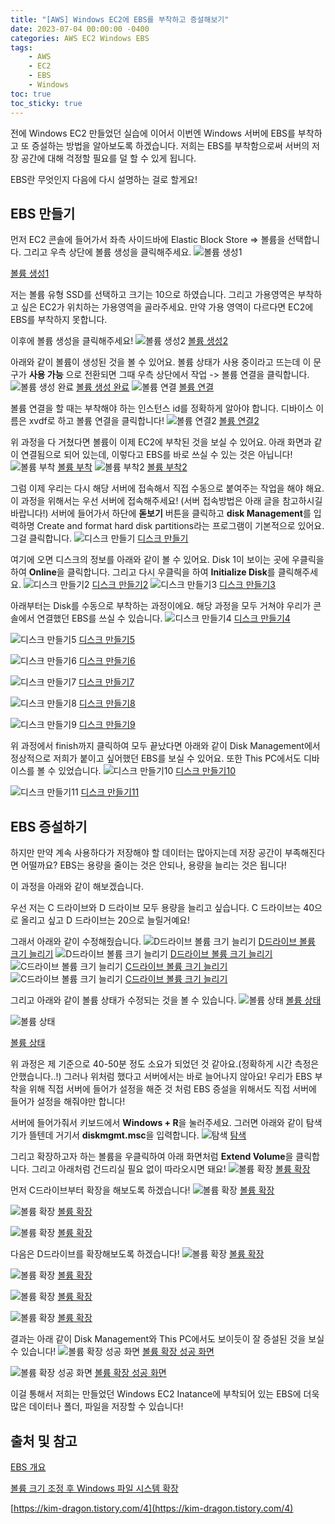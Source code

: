 ```yaml
---
title: "[AWS] Windows EC2에 EBS를 부착하고 증설해보기"
date: 2023-07-04 00:00:00 -0400
categories: AWS EC2 Windows EBS
tags:
    - AWS
    - EC2
    - EBS
    - Windows
toc: true
toc_sticky: true
---
```

전에 Windows EC2 만들었던 실습에 이어서 이번엔 Windows 서버에 EBS를 부착하고 또 증설하는 방법을 알아보도록 하겠습니다.
저희는 EBS를 부착함으로써 서버의 저장 공간에 대해 걱정할 필요를 덜 할 수 있게 됩니다.

EBS란 무엇인지 다음에 다시 설명하는 걸로 할게요!

## EBS 만들기
먼저 EC2 콘솔에 들어가서 좌측 사이드바에 Elastic Block Store => 볼륨을 선택합니다.
그리고 우측 상단에 볼륨 생성을 클릭해주세요.
![볼륨 생성1](/assets/2023-07-20-Windows_Instance_EBS/2023-07-20-09-52-10.png)

[볼륨 생성1](/assets/2023-07-20-Windows_Instance_EBS/2023-07-20-09-52-10.png)



저는 볼륨 유형 SSD를 선택하고 크기는 10으로 하였습니다. 그리고 가용영역은 부착하고 싶은 EC2가 위치하는 가용영역을 골라주세요.
만약 가용 영역이 다르다면 EC2에 EBS를 부착하지 못합니다.

이후에 볼륨 생성을 클릭해주세요!
![볼륨 생성2](/assets/2023-07-20-Windows_Instance_EBS/2023-07-20-09-52-25.png)
[볼륨 생성2](/assets/2023-07-20-Windows_Instance_EBS/2023-07-20-09-52-25.png)


아래와 같이 볼륨이 생성된 것을 볼 수 있어요. 볼륨 상태가 사용 중이라고 뜨는데 이 문구가 **사용 가능** 으로 전환되면 그때 우측 상단에서 작업 -> 볼륨 연결을 클릭합니다.
![볼륨 생성 완료](/assets/2023-07-20-Windows_Instance_EBS/2023-07-20-09-53-21.png)
[볼륨 생성 완료](/assets/2023-07-20-Windows_Instance_EBS/2023-07-20-09-53-21.png)
![볼륨 연결](/assets/2023-07-20-Windows_Instance_EBS/2023-07-20-09-54-01.png)
[볼륨 연결](/assets/2023-07-20-Windows_Instance_EBS/2023-07-20-09-54-01.png)


볼륨 연결을 할 때는 부착해야 하는 인스턴스 id를 정확하게 알아야 합니다.
디바이스 이름은 xvdf로 하고 볼륨 연결을 클릭합니다!
![볼륨 연결2](/assets/2023-07-20-Windows_Instance_EBS/2023-07-20-09-54-55.png)
[볼륨 연결2](/assets/2023-07-20-Windows_Instance_EBS/2023-07-20-09-54-55.png)



위 과정을 다 거쳤다면 볼륨이 이제 EC2에 부착된 것을 보실 수 있어요.
아래 화면과 같이 연결됨으로 되어 있는데, 이렇다고 EBS를 바로 쓰실 수 있는 것은 아닙니다!
![볼륨 부착](/assets/2023-07-20-Windows_Instance_EBS/2023-07-20-09-55-54.png)
[볼륨 부착](/assets/2023-07-20-Windows_Instance_EBS/2023-07-20-09-55-54.png)
![볼륨 부착2](/assets/2023-07-20-Windows_Instance_EBS/2023-07-20-09-56-22.png)
[볼륨 부착2](/assets/2023-07-20-Windows_Instance_EBS/2023-07-20-09-56-22.png)



그럼 이제 우리는 다시 해당 서버에 접속해서 직접 수동으로 붙여주는 작업을 해야 해요.
이 과정을 위해서는 우선 서버에 접속해주세요! (서버 접속방법은 아래 글을 참고하시길 바랍니다!)
서버에 들어가서 하단에 **돋보기** 버튼을 클릭하고 **disk Management**를 입력하명 Create and format hard disk partitions라는 프로그램이 기본적으로 있어요.
그걸 클릭합니다.
![디스크 만들기](/assets/2023-07-20-Windows_Instance_EBS/2023-07-20-09-57-20.png)
[디스크 만들기](/assets/2023-07-20-Windows_Instance_EBS/2023-07-20-09-57-20.png)


여기에 오면 디스크의 정보를 아래와 같이 볼 수 있어요.
Disk 1이 보이는 곳에 우클릭을 하여 **Online**을 클릭합니다.
그리고 다시 우클릭을 하여 **Initialize Disk**를 클릭해주세요.
![디스크 만들기2](/assets/2023-07-20-Windows_Instance_EBS/2023-07-20-09-58-55.png)
[디스크 만들기2](/assets/2023-07-20-Windows_Instance_EBS/2023-07-20-09-58-55.png)
![디스크 만들기3](/assets/2023-07-20-Windows_Instance_EBS/2023-07-20-09-59-46.png)
[디스크 만들기3](/assets/2023-07-20-Windows_Instance_EBS/2023-07-20-09-59-46.png)



아래부터는 Disk를 수동으로 부착하는 과정이에요.
해당 과정을 모두 거쳐야 우리가 콘솔에서 연결했던 EBS를 쓰실 수 있습니다.
![디스크 만들기4](/assets/2023-07-20-Windows_Instance_EBS/2023-07-20-10-03-19.png)
[디스크 만들기4](/assets/2023-07-20-Windows_Instance_EBS/2023-07-20-10-03-19.png)

![디스크 만들기5](/assets/2023-07-20-Windows_Instance_EBS/2023-07-20-10-04-14.png)
[디스크 만들기5](/assets/2023-07-20-Windows_Instance_EBS/2023-07-20-10-04-14.png)

![디스크 만들기6](/assets/2023-07-20-Windows_Instance_EBS/2023-07-20-10-04-30.png)
[디스크 만들기6](/assets/2023-07-20-Windows_Instance_EBS/2023-07-20-10-04-30.png)

![디스크 만들기7](/assets/2023-07-20-Windows_Instance_EBS/2023-07-20-10-04-48.png)
[디스크 만들기7](/assets/2023-07-20-Windows_Instance_EBS/2023-07-20-10-04-48.png)

![디스크 만들기8](/assets/2023-07-20-Windows_Instance_EBS/2023-07-20-10-05-03.png)
[디스크 만들기8](/assets/2023-07-20-Windows_Instance_EBS/2023-07-20-10-05-03.png)

![디스크 만들기9](/assets/2023-07-20-Windows_Instance_EBS/2023-07-20-10-05-39.png)
[디스크 만들기9](/assets/2023-07-20-Windows_Instance_EBS/2023-07-20-10-05-39.png)



위 과정에서 finish까지 클릭하여 모두 끝났다면 아래와 같이
Disk Management에서 정상적으로 저희가 붙이고 싶어했던 EBS를 보실 수 있어요.
또한 This PC에서도 디바이스를 볼 수 있었습니다.
![디스크 만들기10](/assets/2023-07-20-Windows_Instance_EBS/2023-07-20-10-06-03.png)
[디스크 만들기10](/assets/2023-07-20-Windows_Instance_EBS/2023-07-20-10-06-03.png)

![디스크 만들기11](/assets/2023-07-20-Windows_Instance_EBS/2023-07-20-10-06-33.png)
[디스크 만들기11](/assets/2023-07-20-Windows_Instance_EBS/2023-07-20-10-06-33.png)



## EBS 증설하기

하지만 만약 계속 사용하다가 저장해야 할 데이터는 많아지는데 저장 공간이 부족해진다면 어떨까요?
EBS는 용량을 줄이는 것은 안되나, 용량을 늘리는 것은 됩니다!

이 과정을 아래와 같이 해보겠습니다.

우선 저는 C 드라이브와 D 드라이브 모두 용량을 늘리고 싶습니다.
C 드라이브는 40으로 올리고 싶고 D 드라이브는 20으로 늘릴거예요!

그래서 아래와 같이 수정해줬습니다.
![D드라이브 볼륨 크기 늘리기](/assets/2023-07-20-Windows_Instance_EBS/2023-07-20-10-11-30.png)
[D드라이브 볼륨 크기 늘리기](/assets/2023-07-20-Windows_Instance_EBS/2023-07-20-10-11-30.png)
![D드라이브 볼륨 크기 늘리기](/assets/2023-07-20-Windows_Instance_EBS/2023-07-20-10-11-44.png)
[D드라이브 볼륨 크기 늘리기](/assets/2023-07-20-Windows_Instance_EBS/2023-07-20-10-11-44.png)
![C드라이브 볼륨 크기 늘리기](/assets/2023-07-20-Windows_Instance_EBS/2023-07-20-10-12-07.png)
[C드라이브 볼륨 크기 늘리기](/assets/2023-07-20-Windows_Instance_EBS/2023-07-20-10-12-07.png)
![C드라이브 볼륨 크기 늘리기](/assets/2023-07-20-Windows_Instance_EBS/2023-07-20-10-12-22.png)
[C드라이브 볼륨 크기 늘리기](/assets/2023-07-20-Windows_Instance_EBS/2023-07-20-10-12-22.png)

그리고 아래와 같이 볼륨 상태가 수정되는 것을 볼 수 있습니다.
![볼륨 상태](/assets/2023-07-20-Windows_Instance_EBS/2023-07-20-10-12-58.png)
[볼륨 상태](/assets/2023-07-20-Windows_Instance_EBS/2023-07-20-10-12-58.png)

![볼륨 상태](/assets/2023-07-20-Windows_Instance_EBS/2023-07-20-10-13-19.png)

[볼륨 상태](/assets/2023-07-20-Windows_Instance_EBS/2023-07-20-10-13-19.png)




위 과정은 제 기준으로 40-50분 정도 소요가 되었던 것 같아요.(정확하게 시간 측정은 안했습니다..!)
그러나 위처럼 했다고 서버에서는 바로 늘어나지 않아요!
우리가 EBS 부착을 위해 직접 서버에 들어가 설정을 해준 것 처럼
EBS 증설을 위해서도 직접 서버에 들어가 설정을 해줘야만 합니다!

서버에 들어가줘서 키보드에서 **Windows + R**을 눌러주세요.
그러면 아래와 같이 탐색기가 뜰텐데 거기서 **diskmgmt.msc**을 입력합니다.
![탐색](/assets/2023-07-20-Windows_Instance_EBS/2023-07-21-01.png)
[탐색](/assets/2023-07-20-Windows_Instance_EBS/2023-07-21-01.png)


그리고 확장하고자 하는 볼륨을 우클릭하여 아래 화면처럼 **Extend Volume**을 클릭합니다. 그리고 아래처럼 건드리실 필요 없이 따라오시면 돼요!
![볼륨 확장](/assets/2023-07-20-Windows_Instance_EBS/2023-07-21-02.png)
[볼륨 확장](/assets/2023-07-20-Windows_Instance_EBS/2023-07-21-02.png)


먼저 C드라이브부터 확장을 해보도록 하겠습니다!
![볼륨 확장](/assets/2023-07-20-Windows_Instance_EBS/2023-07-21-03.png)
[볼륨 확장](/assets/2023-07-20-Windows_Instance_EBS/2023-07-21-03.png)

![볼륨 확장](/assets/2023-07-20-Windows_Instance_EBS/2023-07-21-04.png)
[볼륨 확장](/assets/2023-07-20-Windows_Instance_EBS/2023-07-21-04.png)

![볼륨 확장](/assets/2023-07-20-Windows_Instance_EBS/2023-07-21-05.png)
[볼륨 확장](/assets/2023-07-20-Windows_Instance_EBS/2023-07-21-05.png)

다음은 D드라이브를 확장해보도록 하겠습니다!
![볼륨 확장](/assets/2023-07-20-Windows_Instance_EBS/2023-07-21-06.png)
[볼륨 확장](/assets/2023-07-20-Windows_Instance_EBS/2023-07-21-06.png)

![볼륨 확장](/assets/2023-07-20-Windows_Instance_EBS/2023-07-21-07.png)
[볼륨 확장](/assets/2023-07-20-Windows_Instance_EBS/2023-07-21-07.png)

![볼륨 확장](/assets/2023-07-20-Windows_Instance_EBS/2023-07-21-08.png)
[볼륨 확장](/assets/2023-07-20-Windows_Instance_EBS/2023-07-21-08.png)

![볼륨 확장](/assets/2023-07-20-Windows_Instance_EBS/2023-07-21-09.png)
[볼륨 확장](/assets/2023-07-20-Windows_Instance_EBS/2023-07-21-09.png)


결과는 아래 같이 Disk Management와 This PC에서도 보이듯이 잘 증설된 것을 보실 수 있습니다!
![볼륨 확장 성공 화면](/assets/2023-07-20-Windows_Instance_EBS/2023-07-21-10.png)
[볼륨 확장 성공 화면](/assets/2023-07-20-Windows_Instance_EBS/2023-07-21-10.png)

![볼륨 확장 성공 화면](/assets/2023-07-20-Windows_Instance_EBS/2023-07-21-11.png)
[볼륨 확장 성공 화면](/assets/2023-07-20-Windows_Instance_EBS/2023-07-21-11.png)

이걸 통해서 저희는 만들었던 Windows EC2 Inatance에 부착되어 있는 EBS에 
더욱 많은 데이터나 폴더, 파일을 저장할 수 있습니다!




## 출처 및 참고

[EBS 개요](https://aws.amazon.com/ko/ebs/)

[볼륨 크기 조정 후 Windows 파일 시스템 확장](https://docs.aws.amazon.com/ko_kr/AWSEC2/latest/WindowsGuide/recognize-expanded-volume-windows.html)

[https://kim-dragon.tistory.com/4](https://kim-dragon.tistory.com/4)